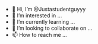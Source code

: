 - 👋 Hi, I’m @Justastudentguyyy
- 👀 I’m interested in ...
- 🌱 I’m currently learning ...
- 💞️ I’m looking to collaborate on ...
- 📫 How to reach me ...

<!---
Justastudentguyyy/Justastudentguyyy is a ✨ special ✨ repository because its `README.md` (this file) appears on your GitHub profile.
You can click the Preview link to take a look at your changes.
--->
